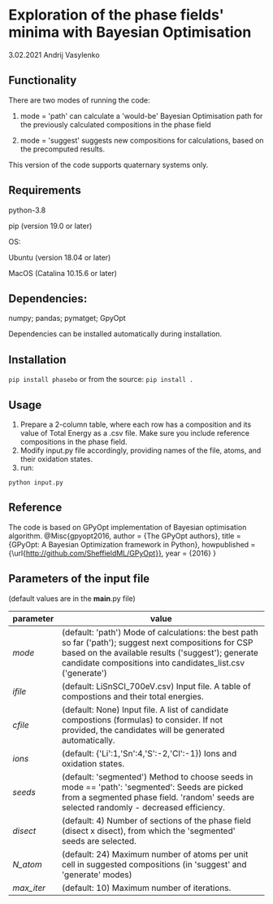 # Exploration of the phase fields' minima with Bayesian Optimisation

3.02.2021 Andrij Vasylenko

## Functionality

There are two modes of running the code:

1) mode = 'path' can calculate a 'would-be' Bayesian Optimisation path
for the previously calculated compositions in the phase field

2) mode = 'suggest' suggests new compositions for calculations,
based on the precomputed results.

This version of the code supports quaternary systems only.

## Requirements

python-3.8

pip (version 19.0 or later)

OS:

Ubuntu (version 18.04 or later)

MacOS (Catalina 10.15.6 or later)

## Dependencies:
numpy;
pandas;
pymatget;
GpyOpt

Dependencies can be installed automatically during installation.

## Installation
`pip install phasebo`
or from the source:
`pip install .`

## Usage
1) Prepare a 2-column table, where each row has a composition 
and its value of Total Energy as a .csv file.
Make sure you include reference compositions in the phase field.
2) Modify input.py file accordingly, 
providing names of the file, atoms, and their oxidation states.
3) run:

`python input.py`



## Reference
The code is based on GPyOpt implementation of Bayesian optimisation 
algorithm.
@Misc{gpyopt2016,
  author =   {The GPyOpt authors},
  title =    {GPyOpt: A Bayesian Optimization framework in Python},
  howpublished = {\url{http://github.com/SheffieldML/GPyOpt}},
  year = {2016}
}

## Parameters of the input file 
(default values are in the __main__.py file)

 parameter | value 
---|--- 
 *mode*         | (default: 'path') Mode of calculations: the best path so far ('path'); suggest next compositions for CSP based on the available results ('suggest'); generate candidate compositions into candidates_list.csv ('generate') 
*ifile*  | (default: LiSnSCl_700eV.csv) Input file. A table of compostions and their total energies.
*cfile*  | (default: None) Input file. A list of candidate compostions (formulas) to consider. If not provided, the candidates will be generated automatically.
*ions*   | (default: {'Li':1,'Sn':4,'S':-2,'Cl':-1}) Ions and oxidation states.
*seeds*  | (default: 'segmented') Method to choose seeds in mode == 'path': 'segmented': Seeds are picked from a segmented phase field. 'random' seeds are selected randomly - decreased efficiency. 
*disect* | (default: 4) Number of sections of the phase field (disect x disect), from which the 'segmented' seeds are selected.
*N_atom* | (default: 24) Maximum number of atoms per unit cell in suggested compositions (in 'suggest' and 'generate' modes)
*max_iter* | (default: 10) Maximum number of iterations. 
